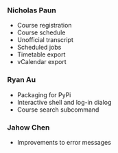 ### Nicholas Paun

* Course registration
* Course schedule
* Unofficial transcript
* Scheduled jobs
* Timetable export
* vCalendar export

### Ryan Au

* Packaging for PyPi
* Interactive shell and log-in dialog
* Course search subcommand

### Jahow Chen
*  Improvements to error messages
